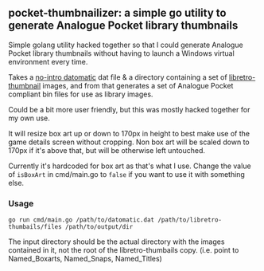 ## pocket-thumbnailizer: a simple go utility to generate Analogue Pocket library thumbnails

Simple golang utility hacked together so that I could generate Analogue Pocket library thumbnails without having to launch a Windows virtual environment every time.

Takes a [no-intro datomatic](https://datomatic.no-intro.org) dat file & a directory containing a set of [libretro-thumbnail](https://github.com/libretro-thumbnails) images, and from that generates a set of Analogue Pocket compliant bin files for use as library images.

Could be a bit more user friendly, but this was mostly hacked together for my own use.

It will resize box art up or down to 170px in height to best make use of the game details screen without cropping. Non box art will be scaled down to 170px if it's above that, but will be otherwise left untouched.

Currently it's hardcoded for box art as that's what I use. Change the value of `isBoxArt` in cmd/main.go to `false` if you want to use it with something else.

### Usage
`go run cmd/main.go /path/to/datomatic.dat /path/to/libretro-thumbails/files /path/to/output/dir`

The input directory should be the actual directory with the images contained in it, not the root of the libretro-thumbails copy. (i.e. point to Named_Boxarts, Named_Snaps, Named_Titles)